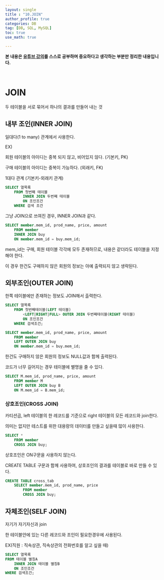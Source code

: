 ```yaml
---
layout: single
title : "10.JOIN"
author_profile: true
categories: DB
tag: [DB, SQL, MySQL] 
toc: true
use_math: true

---
```




**본 내용은 [유튜브 강의](https://www.youtube.com/watch?v=lBk5YhLZevs&list=PLVsNizTWUw7GCfy5RH27cQL5MeKYnl8Pm&index=11)를 스스로 공부하며 중요하다고 생각하는 부분만 정리한 내용입니다.**

<br>

# JOIN

두 테이블을 서로 묶어서 하나의 결과를 만들어 내는 것



## 내부 조인(INNER JOIN)

일대다(1 to many) 관계에서 사용한다.



EX)

회원 테이블의 아이디는 중복 되지 않고, 비어있지 않다. (기본키, PK)

구매 테이블의 아이디는 중복이 가능하다. (외래키, FK)



1대다 관계 (기본키-외래키 관계)



```sql
SELECT 열목록
	FROM 첫번째 테이블
		INNER JOIN 두번째 테이블
		ON 조인조건
	WHERE 검색 조건
```

그냥 JOIN으로 쓰여진 경우, INNER JOIN과 같다.



```sql
SELECT member.mem_id, prod_name, price, amount
	FROM member
    INNER JOIN buy
    ON member.mem_id = buy.mem_id;
```

mem_id는 구매, 회원 테이블 각각에 모두 존재하므로, 내용은 같더라도 테이블을 지정해야 한다.

이 경우 한건도 구매하지 않은 회원의 정보는 아예 출력되지 않고 생략된다.



## 외부조인(OUTER JOIN)

한쪽 테이블에만 존재하는 정보도 JOIN해서 출력한다.



```sql
SELECT 열목록
	FROM 첫번째테이블(LEFT 테이블)
		<LEFT|RIGHT|FULL> OUTER JOIN 두번째테이블(RIGHT 테이블)
		ON 조인조건
	WHERE 검색조건;
```



```sql
SELECT member.mem_id, prod_name, price, amount
	FROM member
    LEFT OUTER JOIN buy
    ON member.mem_id = buy.mem_id;
```

한건도 구매하지 않은 회원의 정보도 NULL값과 함께 출력된다.



코드가 너무 길어지는 경우 테이블에 별명을 줄 수 있다.

```sql
SELECT M.mem_id, prod_name, price, amount
	FROM member M
    LEFT OUTER JOIN buy B
    ON M.mem_id = B.mem_id;
```



### 상호조인(CROSS JOIN)

카티션곱, left 테이블의 한 레코드를 기준으로 right 테이블의 모든 레코드와 join한다.

의미는 없지만 테스트를 위한 대용량의 데이터를 만들고 싶을때 많이 사용한다.



```sql
SELECT *
	FROM member
    CROSS JOIN buy;
```



상호조인은 ON구문을 사용하지 않는다.

CREATE TABLE 구문과 함께 사용하여, 상호조인의 결과를 테이블로 바로 만들 수 있다.



```sql
CREATE TABLE cross_tab
	SELECT member.mem_id, prod_name, price
		FROM member
		CROSS JOIN buy;
```



## 자체조인(SELF JOIN)

자기가 자기자신과 join

한 테이블안에 있는 다른 레코드와 조인이 필요한경우에 사용된다.

EX(직원 : 직속상관, 직속상관의 전화번호를 알고 싶을 때)



```sql
SELECT 열목록
FROM 테이블 별칭A
	INNER JOIN 테이블 별칭B
	ON 조인조건
WHERE 검색조건;
```



